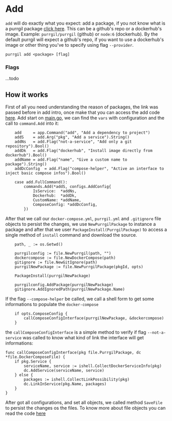 # Add
`add` will do exactly what you expect: add a package, if you not know what is a purrgil package [click here](/introduction/package.md). This can be a github's repo or a dockerhub's image. Example: `purrgil/purrgil` (github) or `node:6` (dockerhub).
By the default purrgil will expect a github's repo, if you want to use a dockerhub's image or other thing you've to specify using flag `--provider`.

```
purrgil add <package> [flag]
```
### Flags
...todo

## How it works
First of all you need understanding the reason of packages, the link was passed before in add intro, once make that you can access the add code [here](https://github.com/purrgil/purrgil/blob/master/commands/add.go). Add start on [main.go](https://github.com/purrgil/purrgil/blob/master/main.go), we can find the `vars` with configuration and the call to `command.Add` into it:

```golang
    add     = app.Command("add", "Add a dependency to project")
    addS    = add.Arg("pkg", "Add a service").String()
    addNs   = add.Flag("not-a-service", "Add only a git repository").Bool()
    addDk   = add.Flag("dockerhub", "Install image directly from dockerhub").Bool()
    addName = add.Flag("name", "Give a custom name to package").String()
    addDcConfig  = add.Flag("compose-helper", "Active an interface to inject basic compose infos").Bool()
```
```golang
    case add.FullCommand():
        commands.Add(*addS, configs.AddConfig{
            IsService:  *addNs,
            Dockerhub:  *addDk,
            CustomName: *addName,
            ComposeConfig: *addDcConfig,
        })
```

After that we call our `docker-compose.yml`, `purrgil.yml` and `.gitignore` file objects to persist the changes, we use `NewPurrgilPackage` to instance a package and after that we user `PackageInstall(PurrgilPackage)` to access a single method of `install` command and download the source.

```golang
    path, _ := os.Getwd()

    purrgilconfig := file.NewPurrgil(path, "")
    dockercompose := file.NewDockerCompose(path)
    gitignore := file.NewGitIgnore(path)
    purrgilNewPackage := file.NewPurrgilPackage(pkgId, opts)

    PackageInstall(purrgilNewPackage)

    purrgilconfig.AddPackage(purrgilNewPackage)
    gitignore.AddIgnoredPath(purrgilNewPackage.Name)
```

If the flag `--compose-helper` be called, we call a shell form to get some informations to populate the `docker-compose`

```golang
    if opts.ComposeConfig {
        callComposeConfigInterface(purrgilNewPackage, &dockercompose)
    }
```

the `callComposeConfigInterface` is a simple method to verify if flag `--not-a-service` was called to know what kind of link the interface will get informations:

```
func callComposeConfigInterface(pkg file.PurrgilPackage, dc *file.DockerComposeFile) {
    if pkg.Service {
        serviceName, service := ishell.CollectDockerServiceInfo(pkg)
        dc.AddService(serviceName, service)
    } else {
        packages := ishell.CollectLinkPossibility(pkg)
        dc.LinkInService(pkg.Name, packages)
    }
}
```

After got all configurations, and set all objects, we called method `SaveFile` to persist the changes os the files. To know more about file objects you can read the code [here](https://github.com/purrgil/purrgil/blob/master/file)
